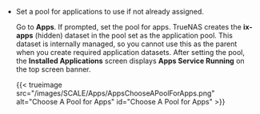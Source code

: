 &NewLine;

* Set a pool for applications to use if not already assigned.
  
  Go to **Apps**. If prompted, set the pool for apps.
  TrueNAS creates the **ix-apps** (hidden) dataset in the pool set as the application pool.
  This dataset is internally managed, so you cannot use this as the parent when you create required application datasets.
  After setting the pool, the **Installed Applications** screen displays **Apps Service Running** on the top screen banner.

  {{< trueimage src="/images/SCALE/Apps/AppsChooseAPoolForApps.png" alt="Choose A Pool for Apps" id="Choose A Pool for Apps" >}}
